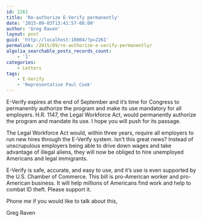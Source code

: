 ```yaml
---
id: 2261
title: 'Re-authorize E-Verify permanently'
date: '2015-09-03T13:41:57-08:00'
author: 'Greg Raven'
layout: post
guid: 'http://localhost:10004/?p=2261'
permalink: /2015/09/re-authorize-e-verify-permanently/
algolia_searchable_posts_records_count:
    - '1'
categories:
    - Letters
tags:
    - E-Verify
    - 'Representative Paul Cook'
---
```


E-Verify expires at the end of September and it’s time for Congress to permanently authorize the program and make its use mandatory for all employers. H.R. 1147, the Legal Workforce Act, would permanently authorize the program and mandate its use. I hope you will push for its passage.

The Legal Workforce Act would, within three years, require all employers to run new hires through the E-Verify system. Isn’t this great news? Instead of unscrupulous employers being able to drive down wages and take advantage of illegal aliens, they will now be obliged to hire unemployed Americans and legal immigrants.

E-Verify is safe, accurate, and easy to use, and it’s use is even supported by the U.S. Chamber of Commerce. This bill is pro-American worker and pro-American business. It will help millions of Americans find work and help to combat ID theft. Please support it.

Phone me if you would like to talk about this,

Greg Raven